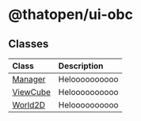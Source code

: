 # @thatopen/ui-obc

## Classes

| Class | Description |
| :------ | :------ |
| [Manager](classes/Manager.md) | Heloooooooooo |
| [ViewCube](classes/ViewCube.md) | Heloooooooooo |
| [World2D](classes/World2D.md) | Heloooooooooo |
